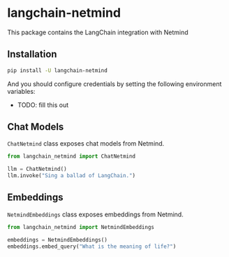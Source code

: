 # langchain-netmind

This package contains the LangChain integration with Netmind

## Installation

```bash
pip install -U langchain-netmind
```

And you should configure credentials by setting the following environment variables:

* TODO: fill this out

## Chat Models

`ChatNetmind` class exposes chat models from Netmind.

```python
from langchain_netmind import ChatNetmind

llm = ChatNetmind()
llm.invoke("Sing a ballad of LangChain.")
```

## Embeddings

`NetmindEmbeddings` class exposes embeddings from Netmind.

```python
from langchain_netmind import NetmindEmbeddings

embeddings = NetmindEmbeddings()
embeddings.embed_query("What is the meaning of life?")
```
